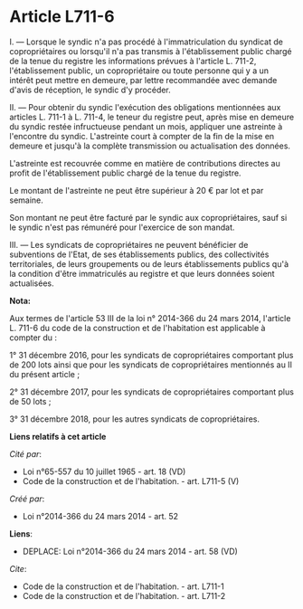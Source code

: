 # Article L711-6

I. ― Lorsque le syndic n'a pas procédé à l'immatriculation du syndicat de copropriétaires ou lorsqu'il n'a pas transmis à
l'établissement public chargé de la tenue du registre les informations prévues à l'article L. 711-2, l'établissement public,
un copropriétaire ou toute personne qui y a un intérêt peut mettre en demeure, par lettre recommandée avec demande d'avis de
réception, le syndic d'y procéder. 

II. ― Pour obtenir du syndic l'exécution des obligations mentionnées aux articles L. 711-1 à L. 711-4, le teneur du registre
peut, après mise en demeure du syndic restée infructueuse pendant un mois, appliquer une astreinte à l'encontre du syndic.
L'astreinte court à compter de la fin de la mise en demeure et jusqu'à la complète transmission ou actualisation des
données. 

L'astreinte est recouvrée comme en matière de contributions directes au profit de l'établissement public chargé de la tenue
du registre. 

Le montant de l'astreinte ne peut être supérieur à 20 € par lot et par semaine. 

Son montant ne peut être facturé par le syndic aux copropriétaires, sauf si le syndic n'est pas rémunéré pour l'exercice de
son mandat. 

III. ― Les syndicats de copropriétaires ne peuvent bénéficier de subventions de l'Etat, de ses établissements publics, des
collectivités territoriales, de leurs groupements ou de leurs établissements publics qu'à la condition d'être immatriculés au
registre et que leurs données soient actualisées.

**Nota:**

Aux termes de l'article 53 III de la loi n° 2014-366 du 24 mars 2014, l'article L. 711-6 du code de la construction et de
l'habitation est applicable à compter du :

1° 31 décembre 2016, pour les syndicats de copropriétaires comportant plus de 200 lots ainsi que pour les syndicats de
copropriétaires mentionnés au II du présent article ;

2° 31 décembre 2017, pour les syndicats de copropriétaires comportant plus de 50 lots ;

3° 31 décembre 2018, pour les autres syndicats de copropriétaires.

**Liens relatifs à cet article**

_Cité par_:

  - Loi n°65-557 du 10 juillet 1965 - art. 18 (VD)
  - Code de la construction et de l'habitation. - art. L711-5 (V)

_Créé par_:

  - Loi n°2014-366 du 24 mars 2014 - art. 52

**Liens**:

  - DEPLACE: Loi n°2014-366 du 24 mars 2014 - art. 58 (VD)

_Cite_:

  - Code de la construction et de l'habitation. - art. L711-1
  - Code de la construction et de l'habitation. - art. L711-2
